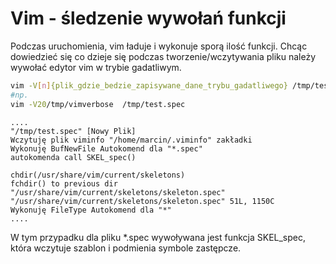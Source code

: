 Vim - śledzenie wywołań funkcji
===============================

Podczas uruchomienia, vim ładuje i wykonuje sporą ilość funkcji. Chcąc dowiedzieć się co dzieje się podczas tworzenie/wczytywania pliku należy wywołać edytor vim w trybie gadatliwym.

``` bash
vim -V[n]{plik_gdzie_bedzie_zapisywane_dane_trybu_gadatliwego} /tmp/test.spec
#np.
vim -V20/tmp/vimverbose  /tmp/test.spec
```

```
....
"/tmp/test.spec" [Nowy Plik]
Wczytuję plik viminfo "/home/marcin/.viminfo" zakładki
Wykonuję BufNewFile Autokomend dla "*.spec"
autokomenda call SKEL_spec()

chdir(/usr/share/vim/current/skeletons)
fchdir() to previous dir
"/usr/share/vim/current/skeletons/skeleton.spec"
"/usr/share/vim/current/skeletons/skeleton.spec" 51L, 1150C
Wykonuję FileType Autokomend dla "*"
....
```

W tym przypadku dla pliku \*.spec wywoływana jest funkcja SKEL_spec, która wczytuje szablon i podmienia symbole zastępcze.
